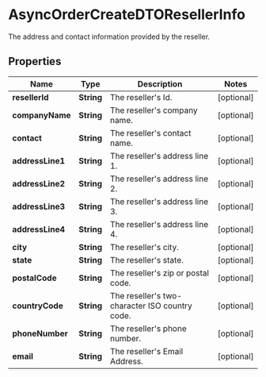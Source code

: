 

# AsyncOrderCreateDTOResellerInfo

The address and contact information provided by the reseller.

## Properties

| Name | Type | Description | Notes |
|------------ | ------------- | ------------- | -------------|
|**resellerId** | **String** | The reseller&#39;s Id. |  [optional] |
|**companyName** | **String** | The reseller&#39;s company name. |  [optional] |
|**contact** | **String** | The reseller&#39;s contact name. |  [optional] |
|**addressLine1** | **String** | The reseller&#39;s address line 1. |  [optional] |
|**addressLine2** | **String** | The reseller&#39;s address line 2. |  [optional] |
|**addressLine3** | **String** | The reseller&#39;s address line 3. |  [optional] |
|**addressLine4** | **String** | The reseller&#39;s address line 4. |  [optional] |
|**city** | **String** | The reseller&#39;s city. |  [optional] |
|**state** | **String** | The reseller&#39;s state. |  [optional] |
|**postalCode** | **String** | The reseller&#39;s zip or postal code. |  [optional] |
|**countryCode** | **String** | The reseller&#39;s two-character ISO country code. |  [optional] |
|**phoneNumber** | **String** | The reseller&#39;s phone number. |  [optional] |
|**email** | **String** | The reseller&#39;s Email Address. |  [optional] |



